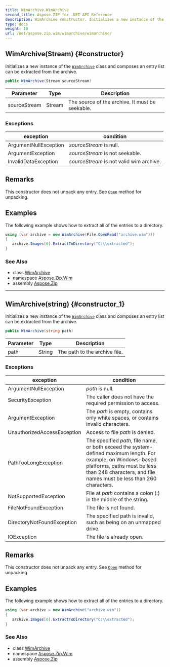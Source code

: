 ```yaml
---
title: WimArchive.WimArchive
second_title: Aspose.ZIP for .NET API Reference
description: WimArchive constructor. Initializes a new instance of the WimArchive class and composes an entry list can be extracted from the archive
type: docs
weight: 10
url: /net/aspose.zip.wim/wimarchive/wimarchive/
---
```

## WimArchive(Stream) {#constructor}

Initializes a new instance of the [`WimArchive`](../) class and composes an entry list can be extracted from the archive.

```csharp
public WimArchive(Stream sourceStream)
```

| Parameter | Type | Description |
| --- | --- | --- |
| sourceStream | Stream | The source of the archive. It must be seekable. |

### Exceptions

| exception | condition |
| --- | --- |
| ArgumentNullException | *sourceStream* is null. |
| ArgumentException | *sourceStream* is not seekable. |
| InvalidDataException | *sourceStream* is not valid wim archive. |

## Remarks

This constructor does not unpack any entry. See [`Open`](../../wimfileentry/open/) method for unpacking.

## Examples

The following example shows how to extract all of the entries to a directory.

```csharp
using (var archive = new WimArchive(File.OpenRead("archive.wim")))
{ 
   archive.Images[0].ExtractToDirectory("C:\\extracted");
}
```

### See Also

* class [WimArchive](../)
* namespace [Aspose.Zip.Wim](../../wimarchive/)
* assembly [Aspose.Zip](../../../)

---

## WimArchive(string) {#constructor_1}

Initializes a new instance of the [`WimArchive`](../) class and composes an entry list can be extracted from the archive.

```csharp
public WimArchive(string path)
```

| Parameter | Type | Description |
| --- | --- | --- |
| path | String | The path to the archive file. |

### Exceptions

| exception | condition |
| --- | --- |
| ArgumentNullException | *path* is null. |
| SecurityException | The caller does not have the required permission to access. |
| ArgumentException | The *path* is empty, contains only white spaces, or contains invalid characters. |
| UnauthorizedAccessException | Access to file *path* is denied. |
| PathTooLongException | The specified *path*, file name, or both exceed the system-defined maximum length. For example, on Windows-based platforms, paths must be less than 248 characters, and file names must be less than 260 characters. |
| NotSupportedException | File at *path* contains a colon (:) in the middle of the string. |
| FileNotFoundException | The file is not found. |
| DirectoryNotFoundException | The specified path is invalid, such as being on an unmapped drive. |
| IOException | The file is already open. |

## Remarks

This constructor does not unpack any entry. See [`Open`](../../wimfileentry/open/) method for unpacking.

## Examples

The following example shows how to extract all of the entries to a directory.

```csharp
using (var archive = new WimArchive("archive.wim")) 
{ 
   archive.Images[0].ExtractToDirectory("C:\\extracted");
}
```

### See Also

* class [WimArchive](../)
* namespace [Aspose.Zip.Wim](../../wimarchive/)
* assembly [Aspose.Zip](../../../)


